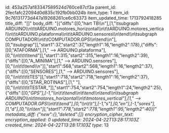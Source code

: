 id: 453a257af83347589524d760ce87cf3a
parent_id: 2fecfafc22094d0d835c192fb0bb024b
item_type: 1
item_id: 9c76131773d447a19268261ce6c63373
item_updated_time: 1713792418285
title_diff: "[]"
body_diff: "[{\"diffs\":[[0,\"hart TB\\\n\"],[1,\"\\tsubgraph ARDUINO\\\n\\t\\tARDUINO.motores_horizontal\\\n\\t\\tARDUINO.motores_vertical\\\n\\t\\tARDUINO.plataforma\\\n\\t\\tARDUINO.sensores\\\n\\tend\\\n\\tsubgraph COMPUTADOR\\\n\\t\\tCOMPUTADOR.GPS\\\n\\tend\\\n\"],[0,\"\\tsubgrap\"]],\"start1\":37,\"start2\":37,\"length1\":16,\"length2\":178},{\"diffs\":[[0,\"ATAFORMA\"],[1,\" --> ARDUINO.plataforma\"],[0,\"\\\n\\t\\t\\t\\tend\"]],\"start1\":315,\"start2\":315,\"length1\":16,\"length2\":39},{\"diffs\":[[0,\"A_MINIMA\"],[1,\" --> ARDUINO.sensores\"],[0,\"\\\n\\t\\t\\tend\\\n\"]],\"start1\":568,\"start2\":568,\"length1\":16,\"length2\":37},{\"diffs\":[[0,\"SENSORES\"],[1,\" --> ARDUINO.sensores\"],[0,\"\\\n\\t\\t\\t\\tTES\"]],\"start1\":718,\"start2\":718,\"length1\":16,\"length2\":37},{\"diffs\":[[0,\"STAR_ROTINAS\"],[1,\" \"],[0,\"\\\n\\t\\t\\t\\tTESTAR_\"]],\"start1\":754,\"start2\":754,\"length1\":24,\"length2\":25},{\"diffs\":[[0,\"_GPS\"],[-1,\"\\\n\\t\\t\\tend\\\n\\t\\tend\\\n\\tend\\\n\\tsubgraph ARDUINO\\\n\\t\\tmotores_horizontal\\\n\\t\\tmotores_vertical\"],[1,\" --> COMPUTADOR.GPS\\\n\\t\\t\\tend\"],[0,\"\\\n\\t\\t\"],[-1,\"s\"],[0,\"en\"],[-1,\"sores\"],[1,\"d\"],[0,\"\\\n\\ten\"]],\"start1\":778,\"start2\":778,\"length1\":95,\"length2\":40}]"
metadata_diff: {"new":{},"deleted":[]}
encryption_cipher_text: 
encryption_applied: 0
updated_time: 2024-04-22T13:28:17.103Z
created_time: 2024-04-22T13:28:17.103Z
type_: 13
